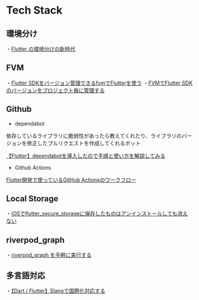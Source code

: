 # Tech Stack

## 環境分け
・[Flutter の環境分けの新時代](https://zenn.dev/blendthink/articles/392607db0a65dd)

## FVM

・[Flutter SDKをバージョン管理できるfvmでFlutterを使う](https://zenn.dev/welchi/articles/d8f120adeebc7a85ed17)
・[FVMでFlutter SDKのバージョンをプロジェクト毎に管理する](https://zenn.dev/altiveinc/articles/flutter-version-management)

## Github
- dependabot

依存しているライブラリに脆弱性があったら教えてくれたり、ライブラリのバージョンを修正したプルリクエストを作成してくれるボット

[【Flutter】dependabotを導入したので手順と使い方を解説してみる](https://blog.dalt.me/3354)

- Github Actions

[Flutter開発で使っているGitHub Actionsのワークフロー](https://zenn.dev/yorifuji/articles/flutter-github-actions-template)

## Local Storage
・[iOSでflutter_secure_storageに保存したものはアンインストールしても消えない](https://zenn.dev/beeeyan/articles/3f338941b45197)

## riverpod_graph
・[riverpod_graph を手軽に実行する](https://zenn.dev/noboru_i/articles/ea02828f33deaa)

## 多言語対応
・[【Dart / Flutter】Slangで国際化対応する](https://zenn.dev/altiveinc/articles/88b2a67058cbcf)

